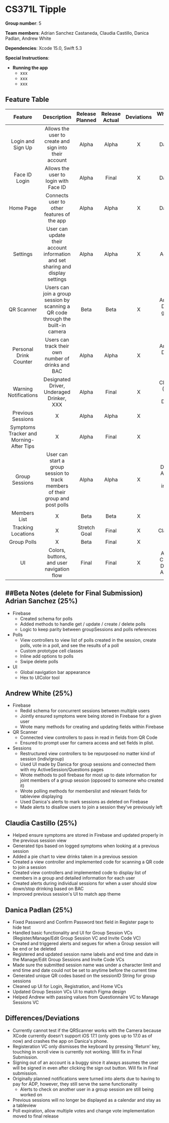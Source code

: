 # CS371L Tipple

**Group number**: 5

**Team members**: Adrian Sanchez Castaneda, Claudia Castillo, Danica Padlan, Andrew White

**Dependencies**: Xcode 15.0, Swift 5.3

**Special Instructions**:
- **Running the app**
    - xxx
    - xxx
    - xxx

## Feature Table
| Feature | Description | Release Planned | Release Actual | Deviations | Who/Percentage Worked On |
| :---:   |    :---:    |      :---:      |      :---:     |   :---:    |           :---:          |
| Login and Sign Up | Allows the user to create and sign into their account   | Alpha   | Alpha   | X   | Danica (100%)   |
| Face ID Login | Allows the user to login with Face ID   | Alpha   | Final   | X   | Danica (100%)   |
| Home Page | Connects user to other features of the app   | Alpha   | Alpha   | X   | Danica (100%)   |
|Settings | User can update their account information and set sharing and display settings   | Alpha   | Alpha   | X   | Adrian (100%)   |
| QR Scanner | Users can join a group session by scanning a QR code through the built-in camera   | Beta   | Beta   | X   | Andrew (90%), Danica (10%, generated QR code)   |
| Personal Drink Counter | Users can track their own number of drinks and BAC   |  Alpha  | Alpha   | X   | Andrew (90%), Danica (10%, drew cup statuses)    |
| Warning Notifications | Designated Driver, Underaged Drinker, XXX   | Alpha   | Final   | X   | Claudia, Danica (10%, added 'Underaged Drinker' alert)   |
| Previous Sessions | X   | Alpha   | Alpha   | X   | Claudia  |
| Symptoms Tracker and Morning-After Tips | X   | Alpha   | Final   | X   | Claudia   |
| Group Sessions | User can start a group session to track members of their group and post polls   | Alpha   | Alpha   | X   | Danica (75%), Andrew (25%, syncing information to Firebase)   |
| Members List | X   | Beta   | Beta   | X   | Claudia   |
| Tracking Locations | X   | Stretch Goal   | Final   | X   | Claudia, Andrew   |
| Group Polls | X   | Beta   | Final   | X   | Adrian   |
| UI | Colors, buttons, and user navigation flow   | Final   | Final   | X   | Adrian (25%), Claudia (25%), Danica (25%), Andrew (25%)   |


##Beta Notes (delete for Final Submission)
Adrian Sanchez (25%)
-
- Firebase
    - Created schema for polls
    - Added methods to handle get / update / create / delete polls
    - Logic to keep parity between groupSessions and polls references
- Polls
    - View controllers to view list of polls created in the session, create polls, vote in a poll, and see the results of a poll
    - Custom prototype cell classes
    - Inline add options to polls
    - Swipe delete polls
- UI
    - Global navigation bar appearance
    - Hex to UIColor tool

Andrew White (25%)
-
- Firebase
    - Redid schema for concurrent sessions between multiple users
    - Jointly ensured symptoms were being stored in Firebase for a given user
    - Wrote many methods for creating and updating fields within Firebase
- QR Scanner
    - Connected view controllers to pass in read in fields from QR Code
    - Ensured to prompt user for camera access and set fields in plist.
- Sessions
    - Restructured view controllers to be repurposed no matter kind of session (indiv/group)
    - Used UI made by Danica for group sessions and connected them with my ActiveSession/Questions pages
    - Wrote methods to poll firebase for most up to date information for joint members of a group session (opposed to someone who created it)
    - Wrote polling methods for memberslist and relevant fields for tableview displaying
    - Used Danica's alerts to mark sessions as deleted on Firebase
    - Made alerts to disallow users to join a session they've previously left

Claudia Castillo (25%)
-
- Helped ensure symptoms are stored in Firebase and updated properly in the previous session view
- Generated tips based on logged symptoms when looking at a previous session
- Added a pie chart to view drinks taken in a previous session
- Created a view controller and implemented code for scanning a QR code to join a session
- Created view controllers and implemented code to display list of members in a group and detailed information for each user
- Created alerts during individual sessions for when a user should slow down/stop drinking based on BAC
- Improved previous session's UI to match app theme

Danica Padlan (25%)
-
- Fixed Password and Confirm Password text field in Register page to hide text
- Handled basic functionality and UI for Group Session VCs (Register/Manage/Edit Group Session VC and Invite Code VC)
- Created and triggered alerts and segues for when a Group session will be end or be deleted
- Registered and updated session name labels and end time and date in the Manage/Edit Group Sessions and Invite Code VCs
- Made sure the submitted session name was under a character limit and end time and date could not be set to anytime before the current time
- Generated unique QR codes based on the sessionID String for group sessions
- Cleaned up UI for Login, Registration, and Home VCs
- Updated Group Session VCs UI to match Figma design
- Helped Andrew with passing values from Questionnaire VC to Manage Sessions VC



## Differences/Deviations
- Currently cannot test if the QRScanner works with the Camera because XCode currently doesn't support iOS 17.1 (only goes up to 17.0 as of now) and crashes the app on Danica's phone.
- Registeration VC only dismisses the keyboard by pressing 'Return' key, touching in scroll view is currently not working. Will fix in Final Submission.
- Signing out of an account is a buggy since it always assumes the user will be signed in even after clicking the sign out button. Will fix in Final submission.
- Originally planned notifications were turned into alerts due to having to pay for ADP, however, they still serve the same functionality
    - Alerts to check on another user in a group session are still being worked on
- Previous sessions will no longer be displayed as a calendar and stay as a tableview
- Poll expiration, allow multiple votes and change vote implementation moved to final release

